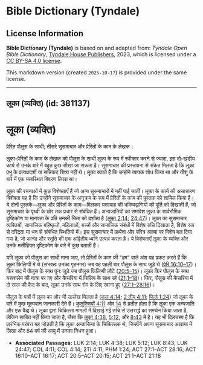 # Bible Dictionary (Tyndale)

## License Information

**Bible Dictionary (Tyndale)** is based on and adapted from: _Tyndale Open Bible Dictionary_, [Tyndale House Publishers](https://tyndaleopenresources.com/), 2023, which is licensed under a [CC BY-SA 4.0 license](https://creativecommons.org/licenses/by-sa/4.0/legalcode.en).

This markdown version (created `2025-10-17`) is provided under the same license.



--------------------------------

## लूका (व्यक्ति) (id: 381137)

लूका (व्यक्ति)
==============

प्रेरित पौलुस के साथी; तीसरे सुसमाचार और प्रेरितों के काम के लेखक।

लूका\-प्रेरितों के काम के लेखक को पौलुस के साथी लूका के रूप में स्वीकार करने से ज्यादा, इस दो\-खंडीय कार्य से उनके बारे में बहुत कुछ सीखा जा सकता है। सुसमाचार की प्रस्तावना से संकेत मिलता है कि लूका प्रभु के प्रत्यक्षदर्शी या सन्निकट शिष्य नहीं थे। लूका बताते हैं कि उन्होंने व्यापक शोध किया था और यीशु के बारे में एक व्यवस्थित विवरण लिखा था।

लूका की रचनाओं में कुछ विशेषताएँ हैं जो अन्य सुसमाचारों में नहीं पाई जातीं। लूका के कार्य की असाधारण विशेषता यह है कि उन्होंने सुसमाचार के अनुक्रम के रूप में प्रेरितों के काम की पुस्तक को शामिल किया है। ये दोनों पुस्तकें—लूका और प्रेरितों के काम—मिलकर यशायाह की भविष्यद्वाणियों की पूर्ति को दिखाती हैं, जो सुसमाचार के पृथ्वी के छोर तक प्रचार से संबंधित हैं। अन्यजातियों का समावेश लूका के सार्वभौमिक दृष्टिकोण या मानवता के प्रति उनकी चिंता को दर्शाता है ([लूका 2:14](https://ref.ly/Luke2:14); [24:47](https://ref.ly/Luke24:47))। लूका का सुसमाचार व्यक्तियों, सामाजिक बहिष्कृतों, महिलाओं, बच्चों और सामाजिक संबंधों में विशेष रुचि दिखाता है, विशेष रूप से दरिद्रता या धन से संबंधित स्थितियों में। इस सुसमाचार में प्रार्थना और पवित्र आत्मा पर विशेष बल दिया गया है, जो आनंद और स्तुति की एक अद्वितीय ध्वनि उत्पन्न करता है। ये विशेषताएँ लूका के व्यक्ति और उनके मसीहियत दृष्टिकोण के बारे में कुछ बताती हैं।

यदि लूका को पौलुस का साथी माना जाए, तो प्रेरितों के काम की "हम" वाले अंश यह प्रकट करते हैं कि लूका फिलिप्पी में थे (संभवतः उनका गृहनगर) जब वह पहली बार पौलुस के साथ जुड़े थे ([प्रेरि 16:10–17](https://ref.ly/Acts16:10-Acts16:17))। फिर बाद में पौलुस के साथ पुनः जुड़े जब पौलुस फिलिप्पी लौटे ([20:5–15](https://ref.ly/Acts20:5-Acts20:15))। लूका फिर पौलुस के साथ यरूशलेम की यात्रा पर गए और कैसरिया में फिलिप के साथ रहे ([21:1–18](https://ref.ly/Acts21:1-Acts21:18))। फिर, पौलुस की कैसरिया में दो साल की कैद के बाद, लूका उनके साथ रोम के लिए रवाना हुए ([27:1–28:16](https://ref.ly/Acts27:1-Acts28:16))।

पौलुस के पत्रों में लूका का और भी उल्लेख मिलता है ([कुल 4:14](https://ref.ly/Col4:14); [2 तीमु 4:11](https://ref.ly/2Tim4:11); [फिले 1:24](https://ref.ly/Phlm1:24)) जो लूका के बारे में कुछ मूल्यवान जानकारी देते हैं। [कुलुस्सियों 4:11](https://ref.ly/Col4:11) और [14](https://ref.ly/Col4:14) से प्रतीत होता है कि लूका एक अन्यजाति और एक वैद्य थे। लूका द्वारा चिकित्सा मामलों में दिखाई गई रुचि से उत्तरार्द्ध का समर्थन किया जाता है, लेकिन साबित नहीं किया जाता है, जैसा कि [लूका 4:38](https://ref.ly/Luke4:38), [5:12](https://ref.ly/Luke5:12), और [8:43](https://ref.ly/Luke8:43) में है। यह भी दिलचस्प है कि प्रारंभिक परंपरा यह जोड़ती है कि लूका अन्ताकिया के चिकित्सक थे, जिन्होंने अपना सुसमाचार अखाया में लिखा और 84 वर्ष की आयु में उनका निधन हुआ।

* **Associated Passages:** LUK 2:14; LUK 4:38; LUK 5:12; LUK 8:43; LUK 24:47; COL 4:11; COL 4:14; 2TI 4:11; PHM 1:24; ACT 27:1–ACT 28:16; ACT 16:10–ACT 16:17; ACT 20:5–ACT 20:15; ACT 21:1–ACT 21:18


